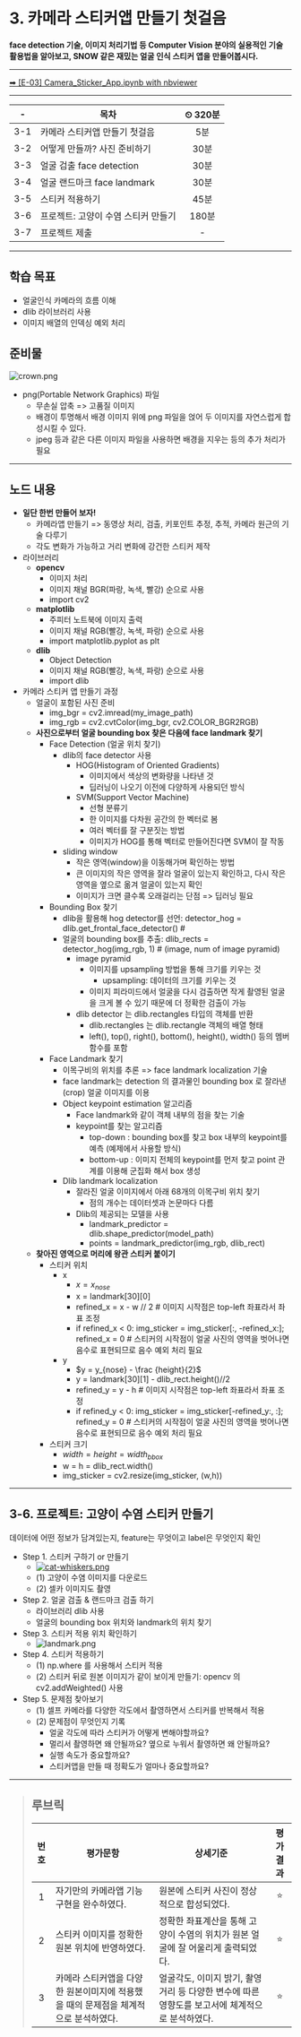 # 3. 카메라 스티커앱 만들기 첫걸음

**face detection 기술, 이미지 처리기법 등 Computer Vision 분야의 실용적인 기술 활용법을 알아보고, SNOW 같은 재밌는 얼굴 인식 스티커 앱을 만들어봅시다.**

---

[➡ [E-03] Camera_Sticker_App.ipynb with nbviewer](https://nbviewer.org/github/HRPzz/AIFFEL/blob/main/EXPLORATION/Node_03/%5BE-03%5D%20Camera_Sticker_App.ipynb)

---

|-|목차|⏲ 320분|
|:---:|---|:---:|
|3-1| 카메라 스티커앱 만들기 첫걸음 | 5분|
|3-2| 어떻게 만들까? 사진 준비하기 | 30분|
|3-3| 얼굴 검출 face detection | 30분|
|3-4| 얼굴 랜드마크 face landmark | 30분|
|3-5| 스티커 적용하기 | 45분|
|3-6| 프로젝트: 고양이 수염 스티커 만들기 | 180분|
|3-7| 프로젝트 제출|-|

---

## 학습 목표

- 얼굴인식 카메라의 흐름 이해
- dlib 라이브러리 사용
- 이미지 배열의 인덱싱 예외 처리

## 준비물

![crown.png](https://d3s0tskafalll9.cloudfront.net/media/original_images/E-8-3.png)

- png(Portable Network Graphics) 파일
  - 무손실 압축 => 고품질 이미지
  - 배경이 투명해서 배경 이미지 위에 png 파일을 얹어 두 이미지를 자연스럽게 합성시킬 수 있다.
  - jpeg 등과 같은 다른 이미지 파일을 사용하면 배경을 지우는 등의 추가 처리가 필요

---

## 노드 내용

- **일단 한번 만들어 보자!**
  - 카메라앱 만들기 => 동영상 처리, 검출, 키포인트 추정, 추적, 카메라 원근의 기술 다루기
  - 각도 변화가 가능하고 거리 변화에 강건한 스티커 제작
- 라이브러리
  - **opencv**
    - 이미지 처리
    - 이미지 채널 BGR(파랑, 녹색, 빨강) 순으로 사용
    - import cv2
  - **matplotlib**
    - 주피터 노트북에 이미지 출력
    - 이미지 채널 RGB(빨강, 녹색, 파랑) 순으로 사용
    - import matplotlib.pyplot as plt
  - **dlib**
    - Object Detection
    - 이미지 채널 RGB(빨강, 녹색, 파랑) 순으로 사용
    - import dlib
- 카메라 스티커 앱 만들기 과정
  - 얼굴이 포함된 사진 준비
    - img_bgr = cv2.imread(my_image_path)
    - img_rgb = cv2.cvtColor(img_bgr, cv2.COLOR_BGR2RGB)
  - **사진으로부터 얼굴 bounding box 찾은 다음에 face landmark 찾기**
    - Face Detection (얼굴 위치 찾기)
      - dlib의 face detector 사용
        - HOG(Histogram of Oriented Gradients)
          - 이미지에서 색상의 변화량을 나타낸 것
          - 딥러닝이 나오기 이전에 다양하게 사용되던 방식
        - SVM(Support Vector Machine)
          - 선형 분류기
          - 한 이미지를 다차원 공간의 한 벡터로 봄
          - 여러 벡터를 잘 구분짓는 방법
          - 이미지가 HOG를 통해 벡터로 만들어진다면 SVM이 잘 작동
      - sliding window
        - 작은 영역(window)을 이동해가며 확인하는 방법
        - 큰 이미지의 작은 영역을 잘라 얼굴이 있는지 확인하고, 다시 작은 영역을 옆으로 옮겨 얼굴이 있는지 확인
        - 이미지가 크면 클수록 오래걸리는 단점 => 딥러닝 필요
    - Bounding Box 찾기
      - dlib을 활용해 hog detector를 선언: detector_hog = dlib.get_frontal_face_detector()  # 
      - 얼굴의 bounding box를 추출: dlib_rects = detector_hog(img_rgb, 1)   # (image, num of image pyramid)
        - image pyramid
          - 이미지를 upsampling 방법을 통해 크기를 키우는 것
            - upsampling: 데이터의 크기를 키우는 것
          - 이미지 피라미드에서 얼굴을 다시 검출하면 작게 촬영된 얼굴을 크게 볼 수 있기 때문에 더 정확한 검출이 가능
        - dlib detector 는 dlib.rectangles 타입의 객체를 반환
          - dlib.rectangles 는 dlib.rectangle 객체의 배열 형태
          - left(), top(), right(), bottom(), height(), width() 등의 멤버 함수를 포함
    - Face Landmark 찾기
      - 이목구비의 위치를 추론 => face landmark localization 기술
      - face landmark는 detection 의 결과물인 bounding box 로 잘라낸(crop) 얼굴 이미지를 이용
      - Object keypoint estimation 알고리즘
        - Face landmark와 같이 객체 내부의 점을 찾는 기술
        - keypoint를 찾는 알고리즘
          - top-down : bounding box를 찾고 box 내부의 keypoint를 예측 (예제에서 사용할 방식)
          - bottom-up : 이미지 전체의 keypoint를 먼저 찾고 point 관계를 이용해 군집화 해서 box 생성
      - Dlib landmark localization
        - 잘라진 얼굴 이미지에서 아래 68개의 이목구비 위치 찾기
          - 점의 개수는 데이터셋과 논문마다 다름
        - Dlib의 제공되는 모델을 사용
          - landmark_predictor = dlib.shape_predictor(model_path)
          - points = landmark_predictor(img_rgb, dlib_rect)
  - **찾아진 영역으로 머리에 왕관 스티커 붙이기**
    - 스티커 위치
      - x
        - $x = x_{nose}$
        - x = landmark[30][0]
        - refined_x = x - w // 2  # 이미지 시작점은 top-left 좌표라서 좌표 조정
        - if refined_x < 0: img_sticker = img_sticker[:, -refined_x:]; refined_x = 0  # 스티커의 시작점이 얼굴 사진의 영역을 벗어나면 음수로 표현되므로 음수 예외 처리 필요
      - y
        - $y = y_{nose} - \frac {height}{2}$
        - y = landmark[30][1] - dlib_rect.height()//2
        - refined_y = y - h  # 이미지 시작점은 top-left 좌표라서 좌표 조정
        - if refined_y < 0: img_sticker = img_sticker[-refined_y:, :]; refined_y = 0  # 스티커의 시작점이 얼굴 사진의 영역을 벗어나면 음수로 표현되므로 음수 예외 처리 필요
    - 스티커 크기
      - $width = height = width_{bbox}$
      - w = h = dlib_rect.width()
      - img_sticker = cv2.resize(img_sticker, (w,h))

---

## 3-6. 프로젝트: 고양이 수염 스티커 만들기

데이터에 어떤 정보가 담겨있는지, feature는 무엇이고 label은 무엇인지 확인

- Step 1. 스티커 구하기 or 만들기
  - [![cat-whiskers.png](https://cdn-icons-png.flaticon.com/512/24/24674.png)](https://www.flaticon.com/free-icon/cat-whiskers_24674?term=cat%20nose&page=1&position=1)
  - (1) 고양이 수염 이미지를 다운로드
  - (2) 셀카 이미지도 촬영
- Step 2. 얼굴 검출 & 랜드마크 검출 하기
  - 라이브러리 dlib 사용
  - 얼굴의 bounding box 위치와 landmark의 위치 찾기
- Step 3. 스티커 적용 위치 확인하기
  - ![landmark.png](https://d3s0tskafalll9.cloudfront.net/media/original_images/E-8-8.png)
- Step 4. 스티커 적용하기
  - (1) np.where 를 사용해서 스티커 적용
  - (2) 스티커 뒤로 원본 이미지가 같이 보이게 만들기: opencv 의 cv2.addWeighted() 사용
- Step 5. 문제점 찾아보기
  - (1) 셀프 카메라를 다양한 각도에서 촬영하면서 스티커를 반복해서 적용
  - (2) 문제점이 무엇인지 기록
    - 얼굴 각도에 따라 스티커가 어떻게 변해야할까요?
    - 멀리서 촬영하면 왜 안될까요? 옆으로 누워서 촬영하면 왜 안될까요?
    - 실행 속도가 중요할까요?
    - 스티커앱을 만들 때 정확도가 얼마나 중요할까요?

---

>## **루브릭**
>
>|번호|평가문항|상세기준|평가결과|
>|:---:|---|---|:---:|
>|1|자기만의 카메라앱 기능 구현을 완수하였다.|원본에 스티커 사진이 정상적으로 합성되었다.|⭐|
>|2|스티커 이미지를 정확한 원본 위치에 반영하였다.|정확한 좌표계산을 통해 고양이 수염의 위치가 원본 얼굴에 잘 어울리게 출력되었다.|⭐|
>|3|카메라 스티커앱을 다양한 원본이미지에 적용했을 때의 문제점을 체계적으로 분석하였다.|얼굴각도, 이미지 밝기, 촬영거리 등 다양한 변수에 따른 영향도를 보고서에 체계적으로 분석하였다.|⭐|
